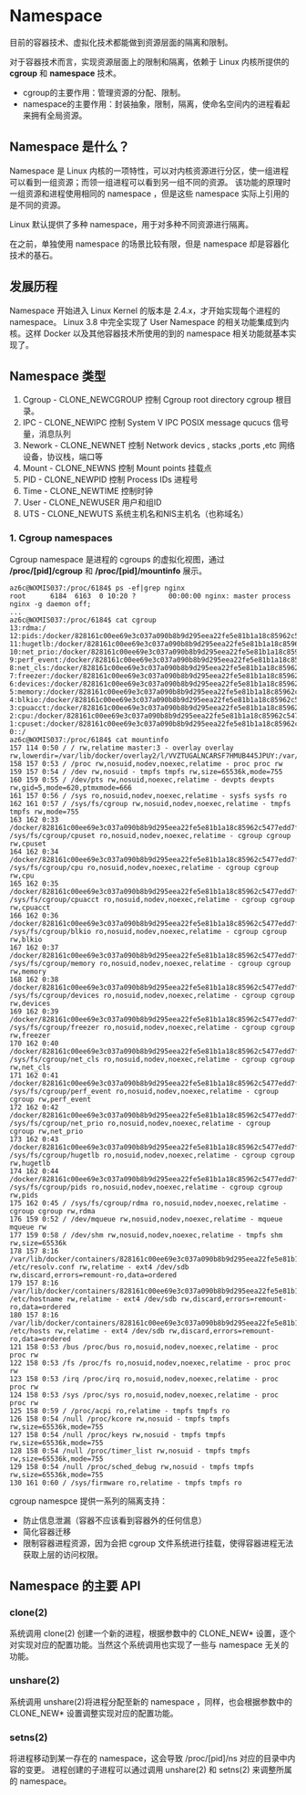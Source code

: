 # Namespace
目前的容器技术、虚拟化技术都能做到资源层面的隔离和限制。

对于容器技术而言，实现资源层面上的限制和隔离，依赖于 Linux 内核所提供的 **cgroup** 和 **namespace** 技术。

- cgroup的主要作用：管理资源的分配、限制。
- namespace的主要作用：封装抽象，限制，隔离，使命名空间内的进程看起来拥有全局资源。

## Namespace 是什么？
Namespace 是 Linux 内核的一项特性，可以对内核资源进行分区，使一组进程可以看到一组资源；而领一组进程可以看到另一组不同的资源。
该功能的原理时一组资源和进程使用相同的 namespace ，但是这些 namespace 实际上引用的是不同的资源。

Linux 默认提供了多种 namespace，用于对多种不同资源进行隔离。

在之前，单独使用 namespace 的场景比较有限，但是 namespace 却是容器化技术的基石。


## 发展历程
Namespace 开始进入 Linux Kernel 的版本是 2.4.x，才开始实现每个进程的 namespace。
Linux 3.8 中完全实现了 User Namespace 的相关功能集成到内核。这样 Docker 以及其他容器技术所使用的到的 namespace 相关功能就基本实现了。

## Namespace 类型

1. Cgroup - CLONE_NEWCGROUP  控制 Cgroup root directory cgroup 根目录。
2. IPC - CLONE_NEWIPC        控制 System V IPC POSIX message qucucs 信号量，消息队列
3. Nework - CLONE_NEWNET     控制 Network devics , stacks ,ports ,etc 网络设备，协议栈，端口等
4. Mount - CLONE_NEWNS       控制 Mount points 挂载点
5. PID - CLONE_NEWPID        控制 Process IDs 进程号
6. Time - CLONE_NEWTIME      控制时钟
7. User - CLONE_NEWUSER      用户和组ID
8. UTS  - CLONE_NEWUTS       系统主机名和NIS主机名（也称域名）

### 1. Cgroup namespaces
Cgroup namespace 是进程的 cgroups 的虚拟化视图，通过 **/proc/[pid]/cgroup** 和 **/proc/[pid]/mountinfo** 展示。

```
az6c@WXMIS037:/proc/6184$ ps -ef|grep nginx
root      6184  6163  0 10:20 ?        00:00:00 nginx: master process nginx -g daemon off;
...
az6c@WXMIS037:/proc/6184$ cat cgroup
13:rdma:/
12:pids:/docker/828161c00ee69e3c037a090b8b9d295eea22fe5e81b1a18c85962c5477edd7fd
11:hugetlb:/docker/828161c00ee69e3c037a090b8b9d295eea22fe5e81b1a18c85962c5477edd7fd
10:net_prio:/docker/828161c00ee69e3c037a090b8b9d295eea22fe5e81b1a18c85962c5477edd7fd
9:perf_event:/docker/828161c00ee69e3c037a090b8b9d295eea22fe5e81b1a18c85962c5477edd7fd
8:net_cls:/docker/828161c00ee69e3c037a090b8b9d295eea22fe5e81b1a18c85962c5477edd7fd
7:freezer:/docker/828161c00ee69e3c037a090b8b9d295eea22fe5e81b1a18c85962c5477edd7fd
6:devices:/docker/828161c00ee69e3c037a090b8b9d295eea22fe5e81b1a18c85962c5477edd7fd
5:memory:/docker/828161c00ee69e3c037a090b8b9d295eea22fe5e81b1a18c85962c5477edd7fd
4:blkio:/docker/828161c00ee69e3c037a090b8b9d295eea22fe5e81b1a18c85962c5477edd7fd
3:cpuacct:/docker/828161c00ee69e3c037a090b8b9d295eea22fe5e81b1a18c85962c5477edd7fd
2:cpu:/docker/828161c00ee69e3c037a090b8b9d295eea22fe5e81b1a18c85962c5477edd7fd
1:cpuset:/docker/828161c00ee69e3c037a090b8b9d295eea22fe5e81b1a18c85962c5477edd7fd
0::/
az6c@WXMIS037:/proc/6184$ cat mountinfo
157 114 0:50 / / rw,relatime master:3 - overlay overlay rw,lowerdir=/var/lib/docker/overlay2/l/VVZTUGALNCARSF7HMUB445JPUY:/var/lib/docker/overlay2/l/G3PPKI2BXA3PKTPL7VURBQVVKD:/var/lib/docker/overlay2/l/7NVHGK2ITPX2UT2YGDAJFJE2QD:/var/lib/docker/overlay2/l/GZGJV5VQ4T2ZGCCMGFKXOESBQP:/var/lib/docker/overlay2/l/PRL3DYKGN4DW6BAEZZ3B2YMPMZ:/var/lib/docker/overlay2/l/JT7YW37MP5DRFGKGMD3STR64HG:/var/lib/docker/overlay2/l/VVD7Z66THINOLXHB3V3UHUT5K7,upperdir=/var/lib/docker/overlay2/00ba47aabb576aee7cd3ed472f825427050eb44dc909af8dbf667d3619f4f66a/diff,workdir=/var/lib/docker/overlay2/00ba47aabb576aee7cd3ed472f825427050eb44dc909af8dbf667d3619f4f66a/work
158 157 0:53 / /proc rw,nosuid,nodev,noexec,relatime - proc proc rw
159 157 0:54 / /dev rw,nosuid - tmpfs tmpfs rw,size=65536k,mode=755
160 159 0:55 / /dev/pts rw,nosuid,noexec,relatime - devpts devpts rw,gid=5,mode=620,ptmxmode=666
161 157 0:56 / /sys ro,nosuid,nodev,noexec,relatime - sysfs sysfs ro
162 161 0:57 / /sys/fs/cgroup rw,nosuid,nodev,noexec,relatime - tmpfs tmpfs rw,mode=755
163 162 0:33 /docker/828161c00ee69e3c037a090b8b9d295eea22fe5e81b1a18c85962c5477edd7fd /sys/fs/cgroup/cpuset ro,nosuid,nodev,noexec,relatime - cgroup cgroup rw,cpuset
164 162 0:34 /docker/828161c00ee69e3c037a090b8b9d295eea22fe5e81b1a18c85962c5477edd7fd /sys/fs/cgroup/cpu ro,nosuid,nodev,noexec,relatime - cgroup cgroup rw,cpu
165 162 0:35 /docker/828161c00ee69e3c037a090b8b9d295eea22fe5e81b1a18c85962c5477edd7fd /sys/fs/cgroup/cpuacct ro,nosuid,nodev,noexec,relatime - cgroup cgroup rw,cpuacct
166 162 0:36 /docker/828161c00ee69e3c037a090b8b9d295eea22fe5e81b1a18c85962c5477edd7fd /sys/fs/cgroup/blkio ro,nosuid,nodev,noexec,relatime - cgroup cgroup rw,blkio
167 162 0:37 /docker/828161c00ee69e3c037a090b8b9d295eea22fe5e81b1a18c85962c5477edd7fd /sys/fs/cgroup/memory ro,nosuid,nodev,noexec,relatime - cgroup cgroup rw,memory
168 162 0:38 /docker/828161c00ee69e3c037a090b8b9d295eea22fe5e81b1a18c85962c5477edd7fd /sys/fs/cgroup/devices ro,nosuid,nodev,noexec,relatime - cgroup cgroup rw,devices
169 162 0:39 /docker/828161c00ee69e3c037a090b8b9d295eea22fe5e81b1a18c85962c5477edd7fd /sys/fs/cgroup/freezer ro,nosuid,nodev,noexec,relatime - cgroup cgroup rw,freezer
170 162 0:40 /docker/828161c00ee69e3c037a090b8b9d295eea22fe5e81b1a18c85962c5477edd7fd /sys/fs/cgroup/net_cls ro,nosuid,nodev,noexec,relatime - cgroup cgroup rw,net_cls
171 162 0:41 /docker/828161c00ee69e3c037a090b8b9d295eea22fe5e81b1a18c85962c5477edd7fd /sys/fs/cgroup/perf_event ro,nosuid,nodev,noexec,relatime - cgroup cgroup rw,perf_event
172 162 0:42 /docker/828161c00ee69e3c037a090b8b9d295eea22fe5e81b1a18c85962c5477edd7fd /sys/fs/cgroup/net_prio ro,nosuid,nodev,noexec,relatime - cgroup cgroup rw,net_prio
173 162 0:43 /docker/828161c00ee69e3c037a090b8b9d295eea22fe5e81b1a18c85962c5477edd7fd /sys/fs/cgroup/hugetlb ro,nosuid,nodev,noexec,relatime - cgroup cgroup rw,hugetlb
174 162 0:44 /docker/828161c00ee69e3c037a090b8b9d295eea22fe5e81b1a18c85962c5477edd7fd /sys/fs/cgroup/pids ro,nosuid,nodev,noexec,relatime - cgroup cgroup rw,pids
175 162 0:45 / /sys/fs/cgroup/rdma ro,nosuid,nodev,noexec,relatime - cgroup cgroup rw,rdma
176 159 0:52 / /dev/mqueue rw,nosuid,nodev,noexec,relatime - mqueue mqueue rw
177 159 0:58 / /dev/shm rw,nosuid,nodev,noexec,relatime - tmpfs shm rw,size=65536k
178 157 8:16 /var/lib/docker/containers/828161c00ee69e3c037a090b8b9d295eea22fe5e81b1a18c85962c5477edd7fd/resolv.conf /etc/resolv.conf rw,relatime - ext4 /dev/sdb rw,discard,errors=remount-ro,data=ordered
179 157 8:16 /var/lib/docker/containers/828161c00ee69e3c037a090b8b9d295eea22fe5e81b1a18c85962c5477edd7fd/hostname /etc/hostname rw,relatime - ext4 /dev/sdb rw,discard,errors=remount-ro,data=ordered
180 157 8:16 /var/lib/docker/containers/828161c00ee69e3c037a090b8b9d295eea22fe5e81b1a18c85962c5477edd7fd/hosts /etc/hosts rw,relatime - ext4 /dev/sdb rw,discard,errors=remount-ro,data=ordered
121 158 0:53 /bus /proc/bus ro,nosuid,nodev,noexec,relatime - proc proc rw
122 158 0:53 /fs /proc/fs ro,nosuid,nodev,noexec,relatime - proc proc rw
123 158 0:53 /irq /proc/irq ro,nosuid,nodev,noexec,relatime - proc proc rw
124 158 0:53 /sys /proc/sys ro,nosuid,nodev,noexec,relatime - proc proc rw
125 158 0:59 / /proc/acpi ro,relatime - tmpfs tmpfs ro
126 158 0:54 /null /proc/kcore rw,nosuid - tmpfs tmpfs rw,size=65536k,mode=755
127 158 0:54 /null /proc/keys rw,nosuid - tmpfs tmpfs rw,size=65536k,mode=755
128 158 0:54 /null /proc/timer_list rw,nosuid - tmpfs tmpfs rw,size=65536k,mode=755
129 158 0:54 /null /proc/sched_debug rw,nosuid - tmpfs tmpfs rw,size=65536k,mode=755
130 161 0:60 / /sys/firmware ro,relatime - tmpfs tmpfs ro

```

cgroup namespce 提供一系列的隔离支持：
- 防止信息泄漏（容器不应该看到容器外的任何信息）
- 简化容器迁移
- 限制容器进程资源，因为会把 cgroup 文件系统进行挂载，使得容器进程无法获取上层的访问权限。



## Namespace 的主要 API
### clone(2)
系统调用 clone(2) 创建一个新的进程，根据参数中的 CLONE_NEW* 设置，逐个对实现对应的配置功能。当然这个系统调用也实现了一些与 namespace 无关的功能。

### unshare(2)
系统调用 unshare(2)将进程分配至新的 namespace ，同样，也会根据参数中的 CLONE_NEW* 设置调整实现对应的配置功能。

### setns(2)
将进程移动到某一存在的 namespace，这会导致 /proc/[pid]/ns 对应的目录中内容的变更。
进程创建的子进程可以通过调用 unshare(2) 和 setns(2) 来调整所属的 namespace。

